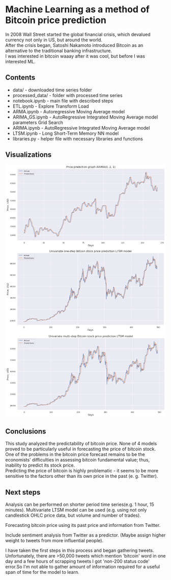 # Machine Learning as a method of Bitcoin price prediction


In 2008 Wall Street started the global financial crisis, which devalued currency not only in US, but around the world.<br>
After the crisis began, Satoshi Nakamoto introduced Bitcoin as an alternative to the traditional banking infrastructure.<br>
I was interested in bitcoin waaay after it was cool, but before I was interested ML.

## Contents
  * data/ - downloaded time series folder
  * processed_data/ - folder with processed time series
  * notebook.ipynb - main file with described steps  
  * ETL.ipynb - Explore Transform Load
  * ARMA.ipynb - Autoregressive Moving Average model
  * ARIMA_GS.ipynb - AutoRegressive Integrated Moving Average model parameters Grid Search
  * ARIMA.ipynb - AutoRegressive Integrated Moving Average model
  * LTSM.ipynb - Long Short-Term Memory NN model
  * libraries.py - helper file with necessary libraries and functions


## Visualizations
<img src="model_results_arima.png">
<img src="model_results_ltsm1.png">
<img src="model_results_ltsm2.png">

## Conclusions

This study analyzed the predictability of bitcoin price. None of 4 models proved to be particularly useful in forecasting the price of bitcoin stock.<br>
One of the problems in the bitcoin price forecast remains to be the economists' difficulties in assessing bitcoin fundamental value; thus, inability to predict its stock price.<br>
Predicting the price of bitcoin is highly problematic - it seems to be more sensitive to the factors other than its own price in the past (e. g. Twitter).


## Next steps

Analysis can be performed on shorter period time series(e.g. 1 hour, 15 minutes).
Multivariate LTSM model can be used (e.g. using not only candlestick OHLC price data, but volume and number of trades).<br>

Forecasting bitcoin price using its past price and information from Twitter.<br>

Include sentiment analysis from Twitter as a predictor. (Maybe assign higher weight to tweets from more influential people).<br>

I have taken the first steps in this process and began gathering tweets. 
Unfortunately, there are >50,000 tweets which mention 'bitcoin' word in one day and a few hours of scrapping tweets I got 'non-200 status code' error.So I'm not able to gather amount of information required for a useful span of time for the model to learn.


